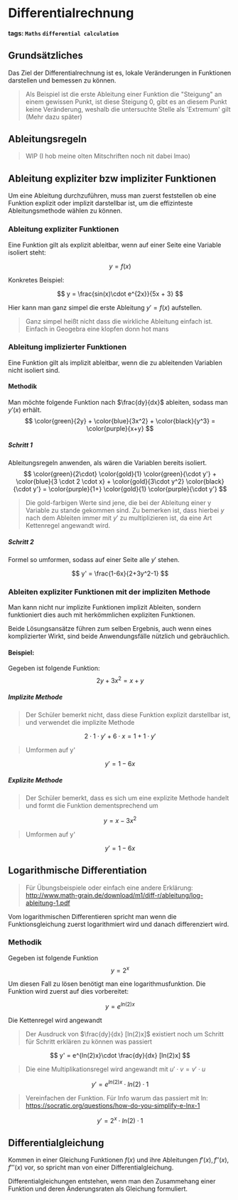 # Differentialrechnung
#### tags: `Maths` `differential calculation`
## Grundsätzliches
Das Ziel der Differentialrechnung ist es, lokale Veränderungen in Funktionen darstellen und bemessen zu können.
> Als Beispiel ist die erste Ableitung einer Funktion die "Steigung" an einem gewissen Punkt, ist diese Steigung 0, gibt es an diesem Punkt keine Veränderung, weshalb die untersuchte Stelle als 'Extremum' gilt (Mehr dazu später)
## Ableitungsregeln
> WIP (I hob meine olten Mitschriften noch nit dabei lmao)
## Ableitung expliziter bzw impliziter Funktionen
Um eine Ableitung durchzuführen, muss man zuerst feststellen ob eine Funktion explizit oder implizit darstellbar ist, um die effizinteste Ableitungsmethode wählen zu können. 
### Ableitung expliziter Funktionen
Eine Funktion gilt als explizit ableitbar, wenn auf einer Seite eine Variable isoliert steht:

$$
    y = f(x)
$$

Konkretes Beispiel:

$$
    y = \frac{sin(x)\cdot e^{2x}}{5x + 3}
$$

Hier kann man ganz simpel die erste Ableitung $y' = f(x)$ aufstellen.
> Ganz simpel heißt nicht dass die wirkliche Ableitung einfach ist. Einfach in Geogebra eine klopfen donn hot mans

### Ableitung implizierter Funktionen
Eine Funktion gilt als implizit ableitbar, wenn die zu ableitenden Variablen nicht isoliert sind.
#### Methodik
Man möchte folgende Funktion nach $\frac{dy}{dx}$ ableiten, sodass man $y'(x)$ erhält.
$$
    \color{green}{2y} + \color{blue}{3x^2} + \color{black}{y^3} = \color{purple}{x+y}
$$
##### Schritt 1 
Ableitungsregeln anwenden, als wären die Variablen bereits isoliert.
$$
    \color{green}{2\cdot} \color{gold}{1} \color{green}{\cdot y'} + \color{blue}{3 \cdot 2 \cdot x} + \color{gold}{3\cdot y^2} \color{black}{\cdot y'} = \color{purple}{1+} \color{gold}{1} \color{purple}{\cdot y'}
$$

> Die gold-farbigen Werte sind jene, die bei der Ableitung einer y Variable zu stande gekommen sind.
> Zu bemerken ist, dass hierbei $y$ nach dem Ableiten immer mit $y'$ zu multiplizieren ist, da eine Art Kettenregel angewandt wird.

##### Schritt 2
Formel so umformen, sodass auf einer Seite alle $y'$ stehen.

$$
    y' = \frac{1-6x}{2+3y^2-1}
$$

### Ableiten expliziter Funktionen mit der impliziten Methode
Man kann nicht nur implizite Funktionen implizit Ableiten, sondern funktioniert dies auch mit herkömmlichen expliziten Funktionen.

Beide Lösungsansätze führen zum selben Ergebnis, auch wenn eines komplizierter Wirkt, sind beide Anwendungsfälle nützlich und gebräuchlich.

#### Beispiel:
Gegeben ist folgende Funktion:
$$
    2y + 3x^2 = x+y
$$
##### Implizite Methode
> Der Schüler bemerkt nicht, dass diese Funktion explizit darstellbar ist, und verwendet die implizite Methode

$$
    2 \cdot 1 \cdot y' + 6 \cdot x = 1 + 1 \cdot y'
$$

> Umformen auf y'

$$
    y' = 1-6x
$$

##### Explizite Methode
> Der Schüler bemerkt, dass es sich um eine explizite Methode handelt und formt die Funktion dementsprechend um

$$
    y = x- 3x^2
$$

> Umformen auf y'

$$
    y' = 1-6x
$$

## Logarithmische Differentiation
> Für Übungsbeispiele oder einfach eine andere Erklärung: http://www.math-grain.de/download/m1/diff-r/ableitung/log-ableitung-1.pdf

Vom logarithmischen Differentieren spricht man wenn die Funktionsgleichung zuerst logarithmiert wird und danach differenziert wird.
### Methodik
Gegeben ist folgende Funktion
$$
    y = 2^x
$$

Um diesen Fall zu lösen benötigt man eine logarithmusfunktion. Die Funktion wird zuerst auf dies vorbereitet:

$$
    y = e^{ln(2)x}
$$

Die Kettenregel wird angewandt

> Der Ausdruck von $\frac{dy}{dx} [ln(2)x]$ existiert noch um Schritt für Schritt erklären zu können was passiert

$$
    y' = e^{ln(2)x}\cdot \frac{dy}{dx} [ln(2)x]  
$$

> Die eine Multiplikationsregel wird angewandt mit $u' \cdot v = v' \cdot u$

$$
    y' = e^{ln(2)x}\cdot ln(2) \cdot 1  
$$

> Vereinfachen der Funktion. Für Info warum das passiert mit ln: https://socratic.org/questions/how-do-you-simplify-e-lnx-1

$$
    y' = 2^x\cdot ln(2) \cdot 1  
$$

## Differentialgleichung
Kommen in einer Gleichung Funktionen $f(x)$ und ihre Ableitungen $f'(x), f''(x), f'''(x)$ vor, so spricht man von einer Differentialgleichung.

Differentialgleichungen entstehen, wenn man den Zusammehang einer Funktion und deren Änderungsraten als Gleichung formuliert.